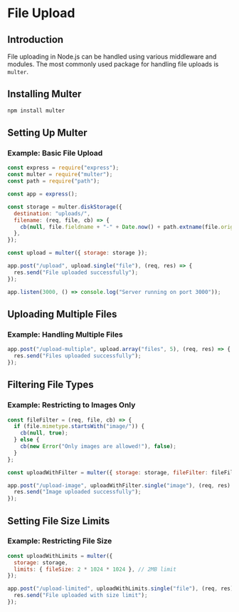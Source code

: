 # File Upload

## Introduction
File uploading in Node.js can be handled using various middleware and modules. The most commonly used package for handling file uploads is `multer`.

## Installing Multer

```sh
npm install multer
```

## Setting Up Multer

### Example: Basic File Upload
```js
const express = require("express");
const multer = require("multer");
const path = require("path");

const app = express();

const storage = multer.diskStorage({
  destination: "uploads/",
  filename: (req, file, cb) => {
    cb(null, file.fieldname + "-" + Date.now() + path.extname(file.originalname));
  },
});

const upload = multer({ storage: storage });

app.post("/upload", upload.single("file"), (req, res) => {
  res.send("File uploaded successfully");
});

app.listen(3000, () => console.log("Server running on port 3000"));
```

## Uploading Multiple Files

### Example: Handling Multiple Files
```js
app.post("/upload-multiple", upload.array("files", 5), (req, res) => {
  res.send("Files uploaded successfully");
});
```

## Filtering File Types

### Example: Restricting to Images Only
```js
const fileFilter = (req, file, cb) => {
  if (file.mimetype.startsWith("image/")) {
    cb(null, true);
  } else {
    cb(new Error("Only images are allowed!"), false);
  }
};

const uploadWithFilter = multer({ storage: storage, fileFilter: fileFilter });

app.post("/upload-image", uploadWithFilter.single("image"), (req, res) => {
  res.send("Image uploaded successfully");
});
```

## Setting File Size Limits

### Example: Restricting File Size
```js
const uploadWithLimits = multer({
  storage: storage,
  limits: { fileSize: 2 * 1024 * 1024 }, // 2MB limit
});

app.post("/upload-limited", uploadWithLimits.single("file"), (req, res) => {
  res.send("File uploaded with size limit");
});
```